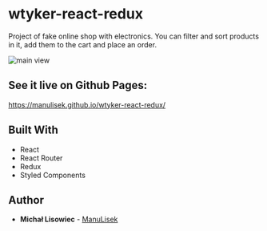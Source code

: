 # wtyker-react-redux

Project of fake online shop with electronics. You can filter and sort products in it, add them to the cart and place an order.

![main view](https://res.cloudinary.com/dorwcwygq/image/upload/v1641152067/wtyker/wtyker_vhtj2h.webp)

## See it live on Github Pages:
https://manulisek.github.io/wtyker-react-redux/

## Built With

* React
* React Router
* Redux
* Styled Components

## Author

* **Michał Lisowiec** - [ManuLisek](https://github.com/ManuLisek)
